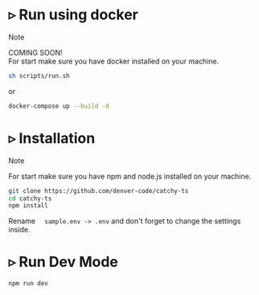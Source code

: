 # ▹ Run using docker #
> [!NOTE]  
> COMING SOON!  
> For start make sure you have docker installed on your machine.
```bash
sh scripts/run.sh
```
or
``` bash
docker-compose up --build -d
```
# ▹ Installation #
> [!NOTE]  
> For start make sure you have npm and node.js installed on your machine.
``` Bash
git clone https://github.com/denver-code/catchy-ts
cd catchy-ts
npm install
```   
Rename ```  sample.env -> .env``` and don't forget to change the settings inside.

# ▹ Run Dev Mode #
``` Bash
npm run dev
```
